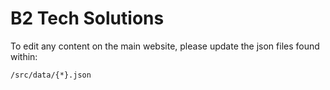 # B2 Tech Solutions

To edit any content on the main website, please update the json files found within:

```
/src/data/{*}.json
```
